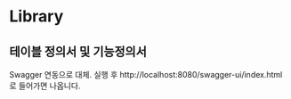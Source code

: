 # Library

## 테이블 정의서 및 기능정의서
Swagger 연동으로 대체.
실행 후 
http://localhost:8080/swagger-ui/index.html
로 들어가면 나옵니다.
